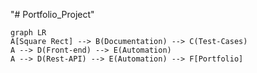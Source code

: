 "# Portfolio_Project" 
```mermaid
graph LR
A[Square Rect] --> B(Documentation) --> C(Test-Cases)
A --> D(Front-end) --> E(Automation)
A --> D(Rest-API) --> E(Automation) --> F[Portfolio]

```
